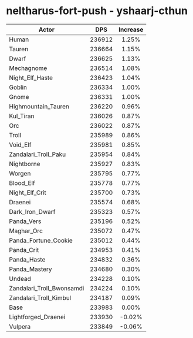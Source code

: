 # neltharus-fort-push - yshaarj-cthun
| Actor | DPS | Increase |
|---|:---:|:---:|
|Human|236912|1.25%|
|Tauren|236664|1.15%|
|Dwarf|236625|1.13%|
|Mechagnome|236514|1.08%|
|Night_Elf_Haste|236423|1.04%|
|Goblin|236334|1.00%|
|Gnome|236331|1.00%|
|Highmountain_Tauren|236220|0.96%|
|Kul_Tiran|236026|0.87%|
|Orc|236022|0.87%|
|Troll|235989|0.86%|
|Void_Elf|235981|0.85%|
|Zandalari_Troll_Paku|235954|0.84%|
|Nightborne|235927|0.83%|
|Worgen|235795|0.77%|
|Blood_Elf|235778|0.77%|
|Night_Elf_Crit|235700|0.73%|
|Draenei|235574|0.68%|
|Dark_Iron_Dwarf|235323|0.57%|
|Panda_Vers|235196|0.52%|
|Maghar_Orc|235072|0.47%|
|Panda_Fortune_Cookie|235012|0.44%|
|Panda_Crit|234953|0.41%|
|Panda_Haste|234832|0.36%|
|Panda_Mastery|234680|0.30%|
|Undead|234228|0.10%|
|Zandalari_Troll_Bwonsamdi|234224|0.10%|
|Zandalari_Troll_Kimbul|234187|0.09%|
|Base|233983|0.00%|
|Lightforged_Draenei|233930|-0.02%|
|Vulpera|233849|-0.06%|
